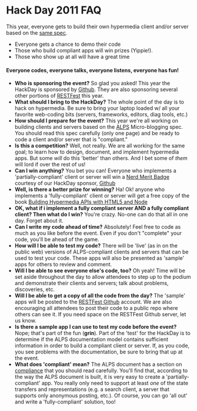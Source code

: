 # Hack Day 2011 FAQ #

This year, everyone gets to build their own hypermedia client and/or server based on the [same spec](http://amundsen.com/hypermedia/profiles/).
  * Everyone gets a chance to demo their code
  * Those who build compliant apps will win prizes (Yippie!).
  * Those who show up at all will have a great time

#### Everyone codes, everyone talks, everyone listens, everyone has fun! ####

  * **Who is sponsoring the event?** So glad you asked! This year the HackDay is sponsored by [Github](http://github.com). They are also sponsoring several other portions of [RESTFest](http://restfest.org) this year.
  * **What should I bring to the HackDay?** The whole point of the day is to hack on hypermedia. Be sure to bring your laptop loaded w/ all your favorite web-coding bits (servers, frameworks, editors, diag tools, etc.)
  * **How should I prepare for the event?** This year we're all working on building clients and servers based on the [ALPS](http://amundsen.com/hypermedia/profiles/) Micro-blogging spec. You should read this spec carefully (only one page) and be ready to code a client and/or server that is "compliant."
  * **Is this a competition?** Well, not really. We are all working for the same goal; to learn how to design, document, and implement hypermedia apps. But some _will_ do this 'better' than others. And I bet some of _them_ will lord if over the rest of us!
  * **Can I win anything?** You bet you can! Everyone who implements a 'partially-compliant' client or server will win a [Nerd Merit Badge](http://shop.github.com/products/open-source-nerd-merit-badge) courtesy of our HackDay sponsor, [Github](http://github.com)
  * **Well, is there a better prize for winning?** Ha! Ok! anyone who implements a 'fully-compliant' client or server will get a free copy of the book [Building Hypermedia APIs with HTML5 and Node](http://oreilly.com/catalog/0636920020530)
  * **OK, what if i implement a fully compliant server AND a fully compliant client? Then what do I win?** You're crazy. No-one can do that all in one day. Forget about it.
  * **Can I write my code ahead of time?** Absolutely! Feel free to code as much as you like before the event. Even if you don't "complete" your code, you'll be ahead of the game.
  * **How will I be able to test my code?** There will be 'live' (as in on the public web) versions of ALPS-compliant clients and servers that can be used to test your code. These apps will also be presented as 'sample' apps for others to review and comment.
  * **Will I be able to see everyone else's code, too?** Oh yeah! Time will be set aside throughout the day to allow attendees to step up to the podium and demonstrate their clients and servers; talk about problems, discoveries, etc.
  * **Will I be able to get a copy of all the code from the day?** The 'sample' apps will be posted to the [RESTFest Github](https://github.com/organizations/RESTFest) account. We are also encouraging all attendees to post their code to a public repo where others can see it. If you need space on the RESTFest Github server, let us know.
  * **Is there a sample app I can use to test my code before the event?** Nope; that's part of the fun (**grin**). Part of the 'test' for the HackDay is to determine if the ALPS documentation model contains sufficient information in order to build a compliant client or server. If, as you code, you see problems with the documentation, be sure to bring that up at the event.
  * **What does 'compliant' mean?** The ALPS document has a section on [compliance](http://amundsen.com/hypermedia/profiles/#compliance) that you should read carefully. You'll find that, according to the way the ALPS document is built, it is very easy to create a 'partially-compliant' app. You really only need to support at least _one_ of the state transfers and representations (e.g. a search client, a server that supports only anonymous posting, etc.). Of course, you can go 'all out' and write a 'fully-compliant' solution, too!